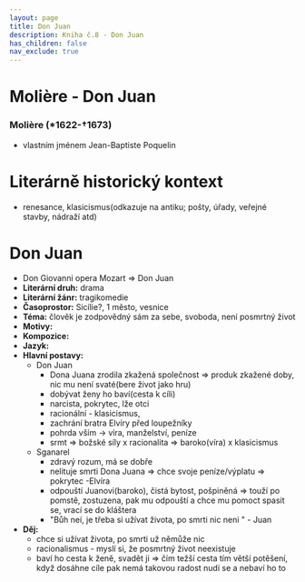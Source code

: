 ```yaml
---
layout: page
title: Don Juan
description: Kniha č.8 - Don Juan
has_children: false
nav_exclude: true
---
```

# Molière - Don Juan

### Molière (*1622-†1673)
- vlastním jménem Jean-Baptiste Poquelin
# Literárně historický kontext
- renesance, klasicismus(odkazuje na antiku; pošty, úřady, veřejné stavby, nádraží atd)
# Don Juan
- Don Giovanni opera Mozart => Don Juan
- **Literární druh:** drama
- **Literární žánr:** tragikomedie
- **Časoprostor:** Sicílie?, 1 město, vesnice
- **Téma:** člověk je zodpovědný sám za sebe, svoboda, není posmrtný život
- **Motivy:**
- **Kompozice:**
- **Jazyk:**
- **Hlavní postavy:**
    - Don Juan 
        - Dona Juana zrodila zkažená společnost => produk zkažené doby, nic mu není svaté(bere život jako hru)
        - dobývat ženy ho baví(cesta k cíli)
        - narcista, pokrytec, lže otci
        - racionální - klasicismus, 
        - zachrání bratra Elvíry před loupežníky
        - pohrda vším -> víra, manželství, peníze
        - srmt => božské síly x racionalita => baroko(víra) x klasicismus
    - Sganarel
        - zdravý rozum, má se dobře
        - nelituje smrti Dona Juana => chce svoje peníze/výplatu => pokrytec
    -Elvíra
        - odpouští Juanovi(baroko), čistá bytost, pošpiněná => touží po pomstě, zostuzena, pak mu odpouští a chce mu pomoct spasit se, vrací se do kláštera
        - "Bůh neí, je třeba si užívat života, po smrti nic neni " - Juan
- **Děj:**
    - chce si užívat života, po smrti už němůže nic
    - racionalismus - myslí si, že posmrtný život neexistuje
    - baví ho cesta k ženě, svadět ji =>  čím težší cesta tím větší potěšení, když dosáhne cíle pak nemá takovou radost nudí se a nebaví ho to